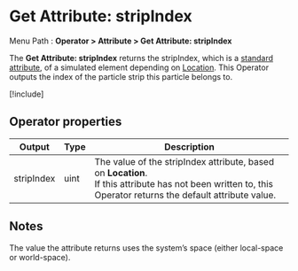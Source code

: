 # Get Attribute: stripIndex

Menu Path : **Operator > Attribute > Get Attribute: stripIndex**

The **Get Attribute: stripIndex** returns the stripIndex, which is a [standard attribute](Reference-Attributes.md), of a simulated element depending on [Location](Attributes.md#attribute-locations). This Operator outputs the index of the particle strip this particle belongs to.

[!include[](Snippets/Operator-GetAttributeOperatorSettings.md)]

## Operator properties

| **Output** | **Type** | **Description**                                              |
| ---------- | -------- | ------------------------------------------------------------ |
| stripIndex | uint     | The value of the stripIndex attribute, based on **Location**.<br/>If this attribute has not been written to, this Operator returns the default attribute value. |

## Notes

The value the attribute returns uses the system’s space (either local-space or world-space).